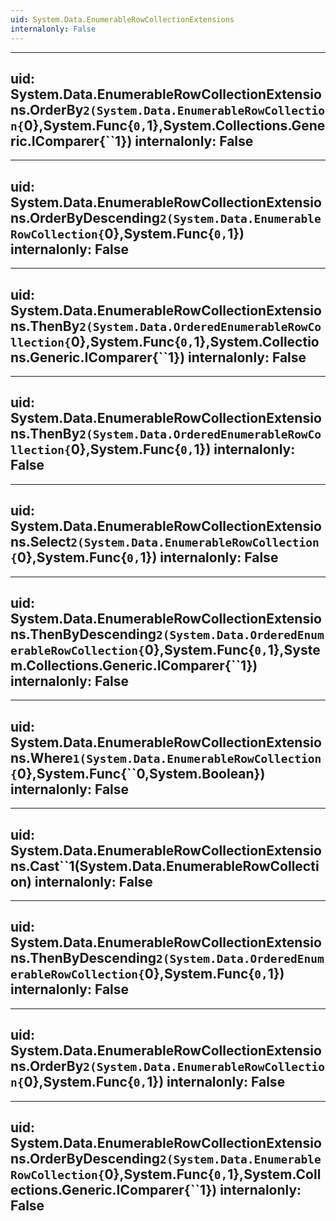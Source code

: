 ```yaml
---
uid: System.Data.EnumerableRowCollectionExtensions
internalonly: False
---
```


---
uid: System.Data.EnumerableRowCollectionExtensions.OrderBy``2(System.Data.EnumerableRowCollection{``0},System.Func{``0,``1},System.Collections.Generic.IComparer{``1})
internalonly: False
---

---
uid: System.Data.EnumerableRowCollectionExtensions.OrderByDescending``2(System.Data.EnumerableRowCollection{``0},System.Func{``0,``1})
internalonly: False
---

---
uid: System.Data.EnumerableRowCollectionExtensions.ThenBy``2(System.Data.OrderedEnumerableRowCollection{``0},System.Func{``0,``1},System.Collections.Generic.IComparer{``1})
internalonly: False
---

---
uid: System.Data.EnumerableRowCollectionExtensions.ThenBy``2(System.Data.OrderedEnumerableRowCollection{``0},System.Func{``0,``1})
internalonly: False
---

---
uid: System.Data.EnumerableRowCollectionExtensions.Select``2(System.Data.EnumerableRowCollection{``0},System.Func{``0,``1})
internalonly: False
---

---
uid: System.Data.EnumerableRowCollectionExtensions.ThenByDescending``2(System.Data.OrderedEnumerableRowCollection{``0},System.Func{``0,``1},System.Collections.Generic.IComparer{``1})
internalonly: False
---

---
uid: System.Data.EnumerableRowCollectionExtensions.Where``1(System.Data.EnumerableRowCollection{``0},System.Func{``0,System.Boolean})
internalonly: False
---

---
uid: System.Data.EnumerableRowCollectionExtensions.Cast``1(System.Data.EnumerableRowCollection)
internalonly: False
---

---
uid: System.Data.EnumerableRowCollectionExtensions.ThenByDescending``2(System.Data.OrderedEnumerableRowCollection{``0},System.Func{``0,``1})
internalonly: False
---

---
uid: System.Data.EnumerableRowCollectionExtensions.OrderBy``2(System.Data.EnumerableRowCollection{``0},System.Func{``0,``1})
internalonly: False
---

---
uid: System.Data.EnumerableRowCollectionExtensions.OrderByDescending``2(System.Data.EnumerableRowCollection{``0},System.Func{``0,``1},System.Collections.Generic.IComparer{``1})
internalonly: False
---
